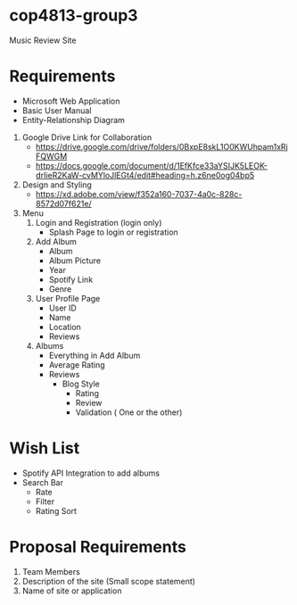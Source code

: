 # cop4813-group3 #
Music Review Site
# Requirements #
- Microsoft Web Application
- Basic User Manual
- Entity-Relationship Diagram
1. Google Drive Link for Collaboration
    - https://drive.google.com/drive/folders/0BxpE8skL1O0KWUhpam1xRjFQWGM
    - https://docs.google.com/document/d/1EfKfce33aYSIJK5LEOK-drIieR2KaW-cvMYloJlEGt4/edit#heading=h.z6ne0og04bp5
1. Design and Styling
    - https://xd.adobe.com/view/f352a160-7037-4a0c-828c-8572d07f621e/
1. Menu
    1. Login and Registration (login only)
        - Splash Page to login or registration
    1. Add Album
        - Album
        - Album Picture
        - Year
        - Spotify Link
        - Genre
    1. User Profile Page
        - User ID
        - Name
        - Location
        - Reviews
    1. Albums
        - Everything in Add Album
        - Average Rating
        - Reviews
            - Blog Style
                - Rating
                - Review
                - Validation ( One or the other)
                
# Wish List #
   - Spotify API Integration to add albums
   - Search Bar
        - Rate
        - Filter
        - Rating Sort
# Proposal Requirements #
1. Team Members
1. Description of the site (Small scope statement)
1. Name of site or application

  
